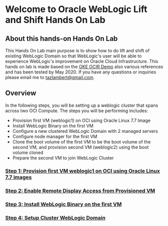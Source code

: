 # Welcome to Oracle WebLogic Lift and Shift Hands On Lab #

## About this hands-on Hands On Lab ##

This Hands On Lab main purpose is to show how to do lift and shift of existing WebLogic Domain so that WebLogic's user will be able to experience WebLogic's improvement on Oracle Cloud Infrastructure. This hands on lab is made based on the [OKE OCIR Demo](https://github.com/yyeung13/oke_ocir_demo/) also various references and has been tested by May 2020. If you have any questions or inquiries please email me to tazlambert@gmail.com.

## Overview

In the following steps, you will be setting up a weblogic cluster that spans across two OCI Compute. The steps you will be performing includes:

- Provision first VM (weblogic1) on OCI using Oracle Linux 7.7 Image  
- Install WebLogic Binary on the first VM  
- Configure a new clustered WebLogic Domain with 2 managed servers  
- Configure node manager for the first VM  
- Clone the boot volume of the first VM to be the boot volume of the second VM, and provision second VM (weblogic2) using the boot volume cloned  
- Prepare the second VM to join WebLogic Cluster  

### [Step 1: Provision first VM weblogic1 on OCI using Oracle Linux 7.7 images](provision.vm.compute.md)

### [Step 2: Enable Remote Display Access from Provisioned VM](enable.remote.display.oci.md)

### [Step 3: Install WebLogic Binary on the first VM](weblogic.installation.oci.md)

### [Step 4: Setup Cluster WebLogic Domain](weblogic.setup.cluster.oci.md)
